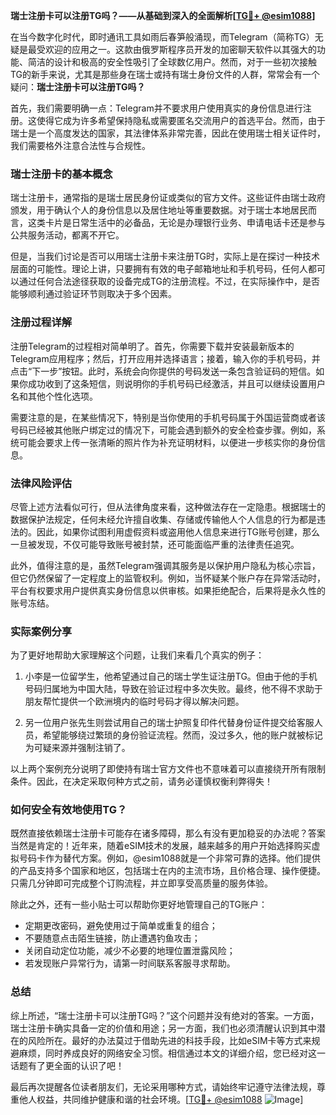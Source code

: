 **瑞士注册卡可以注册TG吗？——从基础到深入的全面解析[[TG💪+ @esim1088](https://t.me/s/esim1088)]**

在当今数字化时代，即时通讯工具如雨后春笋般涌现，而Telegram（简称TG）无疑是最受欢迎的应用之一。这款由俄罗斯程序员开发的加密聊天软件以其强大的功能、简洁的设计和极高的安全性吸引了全球数亿用户。然而，对于一些初次接触TG的新手来说，尤其是那些身在瑞士或持有瑞士身份文件的人群，常常会有一个疑问：**瑞士注册卡可以注册TG吗？**

首先，我们需要明确一点：Telegram并不要求用户使用真实的身份信息进行注册。这使得它成为许多希望保持隐私或需要匿名交流用户的首选平台。然而，由于瑞士是一个高度发达的国家，其法律体系非常完善，因此在使用瑞士相关证件时，我们需要格外注意合法性与合规性。

### 瑞士注册卡的基本概念

瑞士注册卡，通常指的是瑞士居民身份证或类似的官方文件。这些证件由瑞士政府颁发，用于确认个人的身份信息以及居住地址等重要数据。对于瑞士本地居民而言，这类卡片是日常生活中的必备品，无论是办理银行业务、申请电话卡还是参与公共服务活动，都离不开它。

但是，当我们讨论是否可以用瑞士注册卡来注册TG时，实际上是在探讨一种技术层面的可能性。理论上讲，只要拥有有效的电子邮箱地址和手机号码，任何人都可以通过任何合法途径获取的设备完成TG的注册流程。不过，在实际操作中，是否能够顺利通过验证环节则取决于多个因素。

### 注册过程详解

注册Telegram的过程相对简单明了。首先，你需要下载并安装最新版本的Telegram应用程序；然后，打开应用并选择语言；接着，输入你的手机号码，并点击“下一步”按钮。此时，系统会向你提供的号码发送一条包含验证码的短信。如果你成功收到了这条短信，则说明你的手机号码已经激活，并且可以继续设置用户名和其他个性化选项。

需要注意的是，在某些情况下，特别是当你使用的手机号码属于外国运营商或者该号码已经被其他账户绑定过的情况下，可能会遇到额外的安全检查步骤。例如，系统可能会要求上传一张清晰的照片作为补充证明材料，以便进一步核实你的身份信息。

### 法律风险评估

尽管上述方法看似可行，但从法律角度来看，这种做法存在一定隐患。根据瑞士的数据保护法规定，任何未经允许擅自收集、存储或传输他人个人信息的行为都是违法的。因此，如果你试图利用虚假资料或盗用他人信息来进行TG账号创建，那么一旦被发现，不仅可能导致账号被封禁，还可能面临严重的法律责任追究。

此外，值得注意的是，虽然Telegram强调其服务是以保护用户隐私为核心宗旨，但它仍然保留了一定程度上的监管权利。例如，当怀疑某个账户存在异常活动时，平台有权要求用户提供真实身份信息以供审核。如果拒绝配合，后果将是永久性的账号冻结。

### 实际案例分享

为了更好地帮助大家理解这个问题，让我们来看几个真实的例子：

1. 小李是一位留学生，他希望通过自己的瑞士学生证注册TG。但由于他的手机号码归属地为中国大陆，导致在验证过程中多次失败。最终，他不得不求助于朋友帮忙提供一个欧洲境内的临时号码才得以解决问题。
   
2. 另一位用户张先生则尝试用自己的瑞士护照复印件代替身份证件提交给客服人员，希望能够绕过繁琐的身份验证流程。然而，没过多久，他的账户就被标记为可疑来源并强制注销了。

以上两个案例充分说明了即使持有瑞士官方文件也不意味着可以直接绕开所有限制条件。因此，在决定采取何种方式之前，请务必谨慎权衡利弊得失！

### 如何安全有效地使用TG？

既然直接依赖瑞士注册卡可能存在诸多障碍，那么有没有更加稳妥的办法呢？答案当然是肯定的！近年来，随着eSIM技术的发展，越来越多的用户开始选择购买虚拟号码卡作为替代方案。例如，@esim1088就是一个非常可靠的选择。他们提供的产品支持多个国家和地区，包括瑞士在内的主流市场，且价格合理、操作便捷。只需几分钟即可完成整个订购流程，并立即享受高质量的服务体验。

除此之外，还有一些小贴士可以帮助你更好地管理自己的TG账户：
- 定期更改密码，避免使用过于简单或重复的组合；
- 不要随意点击陌生链接，防止遭遇钓鱼攻击；
- 关闭自动定位功能，减少不必要的地理位置泄露风险；
- 若发现账户异常行为，请第一时间联系客服寻求帮助。

### 总结

综上所述，“瑞士注册卡可以注册TG吗？”这个问题并没有绝对的答案。一方面，瑞士注册卡确实具备一定的价值和用途；另一方面，我们也必须清醒认识到其中潜在的风险所在。最好的办法莫过于借助先进的科技手段，比如eSIM卡等方式来规避麻烦，同时养成良好的网络安全习惯。相信通过本文的详细介绍，您已经对这一话题有了更全面的认识了吧！

最后再次提醒各位读者朋友们，无论采用哪种方式，请始终牢记遵守法律法规，尊重他人权益，共同维护健康和谐的社会环境。[[TG💪+ @esim1088](https://t.me/s/esim1088) ![Image](https://i.postimg.cc/4NQfJmqS/Snipaste-2025-05-13-00-14-12.png)]